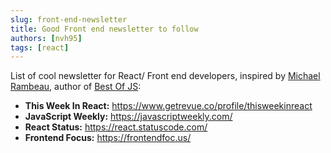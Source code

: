 ```yaml
---
slug: front-end-newsletter
title: Good Front end newsletter to follow
authors: [nvh95]
tags: [react]
---
```


List of cool newsletter for React/ Front end developers, inspired by [Michael Rambeau](https://www.michaelrambeau.com/), author of [Best Of JS](https://bestofjs.org/):

- **This Week In React:** https://www.getrevue.co/profile/thisweekinreact
- **JavaScript Weekly:** https://javascriptweekly.com/
- **React Status:** https://react.statuscode.com/
- **Frontend Focus:** https://frontendfoc.us/

